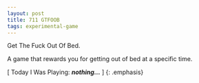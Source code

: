 ```yaml
---
layout: post
title: 711 GTFOOB
tags: experimental-game
---
```

Get The Fuck Out Of Bed.

A game that rewards you for getting out of bed at a specific time.

[ Today I Was Playing: ***nothing...*** ]
{: .emphasis}